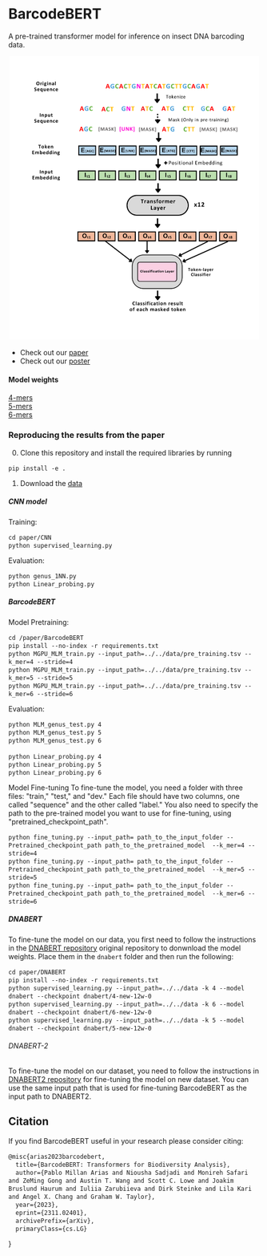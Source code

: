 # BarcodeBERT

A pre-trained transformer model for inference on insect DNA barcoding data. 

<p align="center">
  <img src ="Figures/Arch.png" alt="drawing" width="500"/>
</p>

* Check out our [paper](https://arxiv.org/abs/2311.02401)
* Check out our [poster](https://vault.cs.uwaterloo.ca/s/iixEfyeXMt8g3pi)

#### Model weights

[4-mers](https://vault.cs.uwaterloo.ca/s/5XdqgegTC6xe2yQ)  
[5-mers](https://vault.cs.uwaterloo.ca/s/Cb6yzBpPdHQzjzg)  
[6-mers](https://vault.cs.uwaterloo.ca/s/GCfZdeZEDCcdSNf)  


### Reproducing the results from the paper

0. Clone this repository and install the required libraries by running
```shell
pip install -e .
```

1. Download the [data](https://vault.cs.uwaterloo.ca/s/x7gXQKnmRX3GAZm)

##### CNN model
Training: 
```
cd paper/CNN
python supervised_learning.py
```

Evaluation:
```
python genus_1NN.py
python Linear_probing.py
```

##### BarcodeBERT

Model Pretraining:
```
cd /paper/BarcodeBERT
pip install --no-index -r requirements.txt
python MGPU_MLM_train.py --input_path=../../data/pre_training.tsv --k_mer=4 --stride=4
python MGPU_MLM_train.py --input_path=../../data/pre_training.tsv --k_mer=5 --stride=5
python MGPU_MLM_train.py --input_path=../../data/pre_training.tsv --k_mer=6 --stride=6
```

Evaluation:
```
python MLM_genus_test.py 4
python MLM_genus_test.py 5
python MLM_genus_test.py 6

python Linear_probing.py 4
python Linear_probing.py 5
python Linear_probing.py 6
```

Model Fine-tuning
To fine-tune the model, you need a folder with three files: "train," "test," and "dev." Each file should have two columns, one called "sequence" and the other called "label." You also need to specify the path to the pre-trained model you want to use for fine-tuning, using "pretrained_checkpoint_path".
```
python fine_tuning.py --input_path= path_to_the_input_folder --Pretrained_checkpoint_path path_to_the_pretrained_model  --k_mer=4 --stride=4
python fine_tuning.py --input_path= path_to_the_input_folder --Pretrained_checkpoint_path path_to_the_pretrained_model  --k_mer=5 --stride=5
python fine_tuning.py --input_path= path_to_the_input_folder --Pretrained_checkpoint_path path_to_the_pretrained_model  --k_mer=6 --stride=6
```


##### DNABERT
To fine-tune the model on our data, you first need to follow the instructions in the [DNABERT repository](https://github.com/jerryji1993/DNABERT) original repository to donwnload the model weights. Place them in the `dnabert` folder and then run the following:

```
cd paper/DNABERT
pip install --no-index -r requirements.txt
python supervised_learning.py --input_path=../../data -k 4 --model dnabert --checkpoint dnabert/4-new-12w-0
python supervised_learning.py --input_path=../../data -k 6 --model dnabert --checkpoint dnabert/6-new-12w-0
python supervised_learning.py --input_path=../../data -k 5 --model dnabert --checkpoint dnabert/5-new-12w-0
```


###### DNABERT-2

To fine-tune the model on our dataset, you need to follow the instructions in [DNABERT2 repository](https://github.com/Zhihan1996/DNABERT_2) for fine-tuning the model on new dataset. You can use the same input path that is used for fine-tuning BarcodeBERT as the input path to DNABERT2. 


## Citation 

If you find BarcodeBERT useful in your research please consider citing:

	@misc{arias2023barcodebert,
      title={BarcodeBERT: Transformers for Biodiversity Analysis}, 
      author={Pablo Millan Arias and Niousha Sadjadi and Monireh Safari and ZeMing Gong and Austin T. Wang and Scott C. Lowe and Joakim Bruslund Haurum and Iuliia Zarubiieva and Dirk Steinke and Lila Kari and Angel X. Chang and Graham W. Taylor},
      year={2023},
      eprint={2311.02401},
      archivePrefix={arXiv},
      primaryClass={cs.LG}
}
		
	


<!--- 

### Using BarcodeBERT as feature extractor in your own biodiversity analysis:

0. Clone this repository and install the required libraries

1. Download the pre-trained weights

2. Produce the features
**Note**: The model is ready to be used on data directly downloaded from BOLD. To use the model on your own data, please format the .tsv input file accordingly. 


### Fine-Tuning BarcodeBERT using your own data

0. Clone this repository and install the required libraries

1. Download the pre-trained weights

2. Fine-Tune the model
**Note**: The model is ready to be used on data directly downloaded from BOLD. To use the model on your own data, please format the .tsv input file accordingly. 

3. Test the fine-tuned model on the test dataset.






0. Download the [data](https://vault.cs.uwaterloo.ca/s/YojSrfn7n2iLfa9)
1. Make sure you have all the required libraries before running (remove the --no-index flags if you are not training on CC)

```
pip install -r requirements.txt
```

--!>
